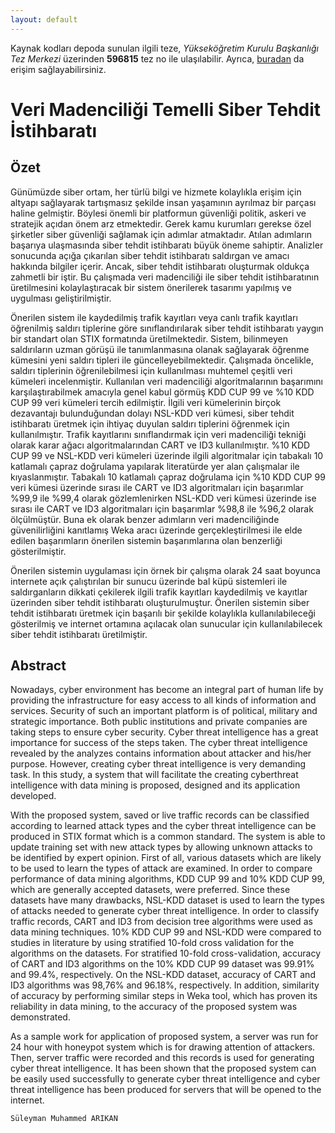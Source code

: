 ```yaml
---
layout: default
---
```


Kaynak kodları depoda sunulan ilgili teze, _Yükseköğretim Kurulu Başkanlığı Tez Merkezi_ üzerinden **596815** tez no ile ulaşılabilir. Ayrıca, [buradan](./Veri%20Madenciliği%20Temelli%20Siber%20Tehdit%20İstihbaratı%20-%20596815.pdf) da erişim sağlayabilirsiniz.

# Veri Madenciliği Temelli Siber Tehdit İstihbaratı

## Özet

Günümüzde siber ortam, her türlü bilgi ve hizmete kolaylıkla erişim için altyapı sağlayarak tartışmasız şekilde insan yaşamının ayrılmaz bir parçası haline gelmiştir. Böylesi önemli bir platformun güvenliği politik, askeri ve stratejik açıdan önem arz etmektedir. Gerek kamu kurumları gerekse özel şirketler siber güvenliği sağlamak için adımlar atmaktadır. Atılan adımların başarıya ulaşmasında siber tehdit istihbaratı büyük öneme sahiptir. Analizler sonucunda açığa çıkarılan siber tehdit istihbaratı saldırgan ve amacı hakkında bilgiler içerir. Ancak, siber tehdit istihbaratı oluşturmak oldukça zahmetli bir iştir. Bu çalışmada veri madenciliği ile siber tehdit istihbaratının üretilmesini kolaylaştıracak bir sistem önerilerek tasarımı yapılmış ve uygulması geliştirilmiştir. 

Önerilen sistem ile kaydedilmiş trafik kayıtları veya canlı trafik kayıtları öğrenilmiş saldırı tiplerine göre sınıflandırılarak siber tehdit istihbaratı yaygın bir standart olan STIX formatında üretilmektedir. Sistem, bilinmeyen saldırıların uzman görüşü ile tanımlanmasına olanak sağlayarak öğrenme kümesini yeni saldırı tipleri ile güncelleyebilmektedir. Çalışmada öncelikle, saldırı tiplerinin öğrenilebilmesi için kullanılması muhtemel çeşitli veri kümeleri incelenmiştir. Kullanılan veri madenciliği algoritmalarının başarımını karşılaştırabilmek amacıyla genel kabul görmüş KDD CUP 99 ve %10 KDD CUP 99 veri kümeleri tercih edilmiştir. İlgili veri kümelerinin birçok dezavantajı bulunduğundan dolayı NSL-KDD veri kümesi, siber tehdit istihbaratı üretmek için ihtiyaç duyulan saldırı tiplerini öğrenmek için kullanılmıştır. Trafik kayıtlarını sınıflandırmak için veri madenciliği tekniği olarak karar ağacı algoritmalarından CART ve ID3 kullanılmıştır. %10 KDD CUP 99 ve NSL-KDD veri kümeleri üzerinde ilgili algoritmalar için tabakalı 10 katlamalı çapraz doğrulama yapılarak literatürde yer alan çalışmalar ile kıyaslanmıştır. Tabakalı 10 katlamalı çapraz doğrulama için %10 KDD CUP 99 veri kümesi üzerinde sırası ile CART ve ID3 algoritmaları için başarımlar %99,9 ile %99,4 olarak gözlemlenirken NSL-KDD veri kümesi üzerinde ise sırası ile CART ve ID3 algoritmaları için başarımlar %98,8 ile %96,2 olarak ölçülmüştür. Buna ek olarak benzer adımların veri madenciliğinde güvenilirliğini kanıtlamış Weka aracı üzerinde gerçekleştirilmesi ile elde edilen başarımların önerilen sistemin başarımlarına olan benzerliği gösterilmiştir. 

Önerilen sistemin uygulaması için örnek bir çalışma olarak 24 saat boyunca internete açık çalıştırılan bir sunucu üzerinde bal küpü sistemleri ile saldırganların dikkati çekilerek ilgili trafik kayıtları kaydedilmiş ve kayıtlar üzerinden siber tehdit istihbaratı oluşturulmuştur. Önerilen sistemin siber tehdit istihbaratı üretmek için başarılı bir şekilde kolaylıkla kullanılabileceği gösterilmiş ve internet ortamına açılacak olan sunucular için kullanılabilecek siber tehdit istihbaratı üretilmiştir.

## Abstract

Nowadays, cyber environment has become an integral part of human life by providing the infrastructure for easy access to all kinds of information and services. Security of such an important platform is of political, military and strategic importance. Both public institutions and private companies are taking steps to ensure cyber security. Cyber threat intelligence has a great importance for success of the steps taken. The cyber threat intelligence revealed by the analyzes contains information about attacker and his/her purpose. However, creating cyber threat intelligence is very demanding task. In this study, a system that will facilitate the creating cyberthreat intelligence with data mining is proposed, designed and its application developed. 

With the proposed system, saved or live traffic records can be classified according to learned attack types and the cyber threat intelligence can be produced in STIX format which is a common standard. The system is able to update training set with new attack types by allowing unknown attacks to be identified by expert opinion. First of all, various datasets which are likely to be used to learn the types of attack are examined. In order to compare performance of data mining algorithms, KDD CUP 99 and 10% KDD CUP 99, which are generally accepted datasets, were preferred. Since these datasets have many drawbacks, NSL-KDD dataset is used to learn the types of attacks needed to generate cyber threat intelligence. In order to classify traffic records, CART and ID3 from decision tree algorithms were used as data mining techniques. 10% KDD CUP 99 and NSL-KDD were compared to studies in literature by using stratified 10-fold cross validation for the algorithms on the datasets. For stratified 10-fold cross-validation, accuracy of CART and ID3 algorithms on the 10% KDD CUP 99 dataset was 99.91% and 99.4%, respectively. On the NSL-KDD dataset, accuracy of CART and ID3 algorithms was 98,76% and 96.18%, respectively. In addition, similarity of accuracy by performing similar steps in Weka tool, which has proven its reliability in data mining, to the accuracy of the proposed system was demonstrated. 

As a sample work for application of proposed system, a server was run for 24 hour with honeypot system which is for drawing attention of attackers. Then, server traffic were recorded and this records is used for generating cyber threat intelligence. It has been shown that the proposed system can be easily used successfully to generate cyber threat intelligence and cyber threat intelligence has been produced for servers that will be opened to the internet.

```
Süleyman Muhammed ARIKAN
```
